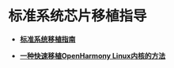 # 标准系统芯片移植指导



- **[标准系统移植指南](standard-system-porting-guide.md)**

- **[一种快速移植OpenHarmony Linux内核的方法](porting-linux-kernel.md)**